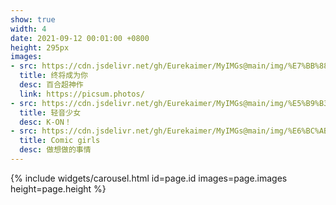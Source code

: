 ```yaml
---
show: true
width: 4
date: 2021-09-12 00:01:00 +0800
height: 295px
images:
- src: https://cdn.jsdelivr.net/gh/Eurekaimer/MyIMGs@main/img/%E7%BB%88%E5%B0%86%E6%88%90%E4%B8%BA%E4%BD%A0.jpg
  title: 终将成为你
  desc: 百合超神作
  link: https://picsum.photos/
- src: https://cdn.jsdelivr.net/gh/Eurekaimer/MyIMGs@main/img/%E5%B9%B3%E6%B3%BD%E5%94%AF%E5%90%83%E6%AC%A7%E6%B6%A6%E5%90%89.png
  title: 轻音少女
  desc: K-ON！
- src: https://cdn.jsdelivr.net/gh/Eurekaimer/MyIMGs@main/img/%E6%BC%AB%E7%94%BB%E5%B0%91%E5%A5%B3.png
  title: Comic girls
  desc: 做想做的事情
---
```


{% include widgets/carousel.html id=page.id images=page.images height=page.height %}
